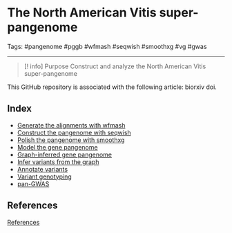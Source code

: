 # The North American Vitis super-pangenome
Tags: #pangenome #pggb #wfmash #seqwish #smoothxg  #vg #gwas 

***

> [! info] Purpose
> Construct and analyze the North American Vitis super-pangenome

This GitHub repository is associated with the following article: biorxiv doi.

## Index

- [Generate the alignments with wfmash](0.02_PGGB_wfmash.md)
- [Construct the pangenome with seqwish](0.03_PGGB_seqwish.md)
- [Polish the pangenome with smoothxg](0.04_PGGB_smoothxg.md)
- [Model the gene pangenome](0.05_modeling.md)
- [Graph-inferred gene pangenome](0.06_gene_pangenome.md)
- [Infer variants from the graph](0.07_infer_variants.md)
- [Annotate variants](0.08_snpEff.md)
- [Variant genotyping](0.09_variant_genotyping.md)
- [pan-GWAS](0.10_pan_GWAS.md)

## References
[References](0.01_References.md)

